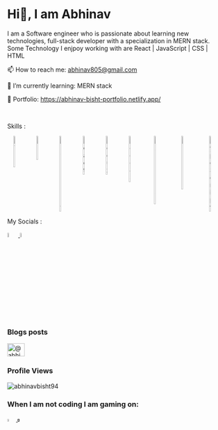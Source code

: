 # Hi👋, I am Abhinav

I am a Software engineer who is passionate about learning new technologies, full-stack developer with a specialization in MERN stack.
Some Technology I enjpoy working with are React | JavaScript | CSS | HTML 

📫 How to reach me: abhinav805@gmail.com

🌱 I’m currently learning: MERN stack

🔭 Portfolio: https://abhinav-bisht-portfolio.netlify.app/

<br/>
<p>Skills : </p>
<div style="display: flex; justify-content: space-around; width: 100%; margin-top:0">
  <img style="width: 5%" src="https://cdn-icons-png.flaticon.com/512/888/888859.png" alt="HTML" />
  <img style="width: 5%" src="https://cdn-icons-png.flaticon.com/512/888/888847.png" alt="CSS" />
  <img style="width: 5%" src="https://cdn-icons-png.flaticon.com/512/5968/5968292.png" alt="JavaScript" />
  <img style="width: 5%" src="https://cdn-icons-png.flaticon.com/512/3334/3334886.png" alt="React" />
  <img style="width: 5%" src="https://raw.githubusercontent.com/reduxjs/redux/master/logo/logo.png" alt="Redux" />
  <img style="width: 6%" src="https://icon-library.com/images/node-js-icon/node-js-icon-8.jpg" alt="Node JS" />
  <img style="width: 7%" src="https://www.mementotech.in/assets/images/icons/express.png" alt="Express JS" />
  <img style="width: 7%" src="https://img.icons8.com/color/452/mongodb.png" alt="Mango DB" />
  <img style="width: 5%" src="https://cdn-icons-png.flaticon.com/512/5968/5968381.png" alt="TypeScript" />
</div>

<p>My Socials :</p>
<a href="https://www.linkedin.com/in/abhinav-bisht-1012"> <img style="width: 5%" src="https://cdn-icons.flaticon.com/png/512/3536/premium/3536505.png?token=exp=1653668349~hmac=e6facb503867cef0d19e97515057caf7" alt="LinkedIn" /> </a>
<a href="https://twitter.com/abhinav805"> <img style="width: 5%" src="https://cdn-icons.flaticon.com/png/512/2504/premium/2504947.png?token=exp=1653669169~hmac=9d4c107ba069004ef7b224e60c4a95b2" alt="Twitter" /> </a>
<br/>

<h3>Blogs posts</h3>
<p align="left">
<a href="https://medium.com/@abhinav805" target="blank"><img align="center" src="https://raw.githubusercontent.com/rahuldkjain/github-profile-readme-generator/master/src/images/icons/Social/medium.svg" alt="@abhinav805" height="30" width="40" /></a>
</p>

<h3>Profile Views</h3>
<p align="left"> <img src="https://komarev.com/ghpvc/?username=abhinavbisht94&label=Profile%20views&color=0e75b6&style=flat" alt="abhinavbisht94" /> </p>

<h3>When I am not coding I am gaming on:</h3>
<a href="https://discordapp.com/users/432924416830210048"> <img style="width: 4%" src="https://cdn-icons.flaticon.com/png/512/2335/premium/2335279.png?token=exp=1653669558~hmac=814595d8e7cc40c9f642978215254612" alt="Discord Icon" /> </a>
<a href=""> <img style="width: 4%" src="https://icons.iconarchive.com/icons/papirus-team/papirus-apps/256/steam-icon.png" alt="Steam Icon" /> </a>








<!--
<a href="tel:+919997114838"><img style="width: 4%" src="https://i.ibb.co/hX2Gyzc/4213179.png" alt="Phone No." /> </a>
<a href=""> <img style="width: 4%" src="https://cdn-icons-png.flaticon.com/512/588/588308.png" alt="Dota 2 icon" /> </a>
<a href=""> <img style="width: 4%" src="https://i.ibb.co/yyMwGzj/pngwing-com.png" alt="War Thunder" /> </a>

<a href="https://medium.com/@abhinav805"> <img style="width: 4%" src="https://i.ibb.co/J3tKkkZ/2504925.png" alt="Medium" /> </a>

<a href=""> <img style="width: 3%" src="" alt="" /> </a>

🔭 🌱 👯 🤔 💬 📫 😄 ⚡
-->
